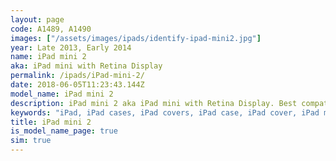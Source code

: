 ```yaml
---
layout: page
code: A1489, A1490
images: ["/assets/images/ipads/identify-ipad-mini2.jpg"]
year: Late 2013, Early 2014
name: iPad mini 2
aka: iPad mini with Retina Display
permalink: /ipads/iPad-mini-2/
date: 2018-06-05T11:23:43.144Z
model_name: iPad mini 2
description: iPad mini 2 aka iPad mini with Retina Display. Best compatible iPad cases for iPad mini 2
keywords: "iPad, iPad cases, iPad covers, iPad case, iPad cover, iPad mini 2, iPad mini 2 case, iPad mini 2 case, iPad mini 2 cover, iPad mini 2, iPad mini with Retina Display"
title: iPad mini 2
is_model_name_page: true
sim: true
---
```

